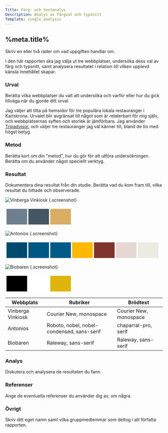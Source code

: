 ```yaml
---
Title: Färg- och textanalys
Description: Analys av färgval och typsnitt
Template: single_analysis
---
```


%meta.title%
-----------------------

Skriv en eller två rader om vad uppgiften handlar om.

I den här rapporten ska jag välja ut tre webbplatser, undersöka dess val av färg och typsnitt, samt analysera resultatet i relation till vilken upplevd känsla innehållet skapar.

### Urval

Berätta vilka webbplatser du valt att undersöka och varför eller hur du gick tillväga när du gjorde ditt urval.

Jag väljer att titta på hemsidor för tre populära lokala restauranger i Karlskrona. Urvalet blir avgränsat till något som är relaterbart för mig själv, och webbplatsernas syften och storlek är jämförbara.
Jag använder [Tripadvisor][1], och väljer tre restauranger jag väl känner till, bland de tio med högst betyg.

### Metod

Berätta kort om din "metod", hur du gör för att utföra undersökningen. Berätta om du använder något speciellt verktyg.

### Resultat

Dokumentera dina resultat från din studie. Berätta vad du kom fram till, vilka resultat du hittade och observerade.

![Vinberga Vinkiosk](%assets_url%/img/vinberga.png) {.screenshot}
<table class="color-table" style="border-spacing: 4px; border-collapse: separate">
    <tr>
        <td style="height: 50px; width: 50px; background-color: #6d7e8c;">
        <td style="height: 50px; width: 50px; background-color: #445664;">
        <td style="height: 50px; width: 50px; background-color: #d9ae63;">
    </tr>
</table>

![Antonios](%assets_url%/img/antonios.png) {.screenshot}
<table class="color-table" style="border-spacing: 4px; border-collapse: separate">
    <tr>
        <td style="height: 50px; width: 50px; background-color: #004a6e;">
        <td style="height: 50px; width: 50px; background-color: #005783;">
        <td style="height: 50px; width: 50px; background-color: #005a87;">
        <td style="height: 50px; width: 50px; background-color: #fcb900;">
        <td style="height: 50px; width: 50px; background-color: #80352c;">
        <td style="height: 50px; width: 50px; background-color: #e6d7d5;">
        <td style="height: 50px; width: 50px; background-color: #ecebe1;">
    </tr>
</table>

![Biobaren](%assets_url%/img/biobaren.png) {.screenshot}
<table class="color-table" style="border-spacing: 4px; border-collapse: separate">
    <tr>
        <td style="height: 50px; width: 50px; background-color: #000;">
        <td style="height: 50px; width: 50px; background-color: #fff;">
        <td style="height: 50px; width: 50px; background-color: #dfb50c;">
    </tr>
</table>


| Webbplats             | Rubriker             | Brödtext              |
|-----------------------|----------------------|-----------------------|
| Vinberga Vinkiosk     | Courier New, monospace | Courier New, monospace |
| Antonios              | Roboto, nobel, nobel-condensed, sans-serif | chaparral-pro, serif |
| Biobaren              | Raleway, sans-serif  | Raleway, sans-serif   |

### Analys

Diskutera och analysera de resultaten du fann.

### Referenser

Ange de eventuella referenser du använder dig av, om några.

### Övrigt

Skriv ditt eget namn samt vilka gruppmedlemmar som deltog i att författa rapporten.


[1]: https://www.tripadvisor.se/FindRestaurants?geo=189843&establishmentTypes=10591&broadened=true "Restauranger i Karlskrona"